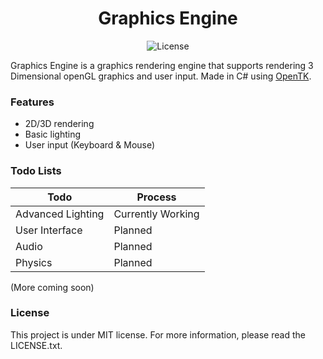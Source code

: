 <div align="center">
    <h1> Graphics Engine </h1>
    <img src="https://img.shields.io/badge/license-MIT-blue" alt=License></img>
</div>

Graphics Engine is a graphics rendering engine that supports rendering 3 Dimensional openGL graphics and user input. Made in C# using [OpenTK](https://github.com/opentk/opentk).

### Features
- 2D/3D rendering
- Basic lighting
- User input (Keyboard & Mouse)

### Todo Lists
| Todo              | Process           |
|-------------------|-------------------|
| Advanced Lighting | Currently Working |
| User Interface    | Planned           |
| Audio             | Planned           |
| Physics           | Planned           |

(More coming soon)

### License
This project is under MIT license. For more information, please read the LICENSE.txt.
